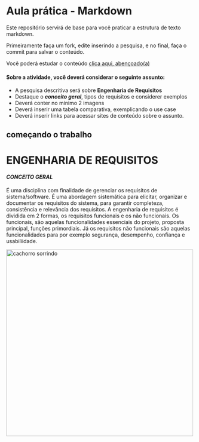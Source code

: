 # Aula prática - Markdown

Este repositório servirá de base para você praticar a estrutura de texto markdown. 

Primeiramente faça um fork, edite inserindo a pesquisa, e no final, faça o commit para salvar o conteúdo.

Você poderá estudar o conteúdo [clica aqui, abençoado(a)](https://docs.pipz.com/central-de-ajuda/learning-center/guia-basico-de-markdown#open)

#### Sobre a atividade, você deverá considerar o seguinte assunto:

- A pesquisa descritiva será sobre **Engenharia de Requisitos**
- Destaque o **_conceito geral_**, tipos de requisitos e considerer exemplos
- Deverá conter no mínimo 2 imagens
- Deverá inserir uma tabela comparativa, exemplicando o use case
- Deverá inserir links para acessar sites de conteúdo sobre o assunto.

## começando o trabalho ##

# ENGENHARIA DE REQUISITOS # 

#### *CONCEITO GERAL* ####

É uma disciplina com finalidade de gerenciar os requisitos de sistema/software. É uma abordagem sistemática para elicitar, organizar e documentar os requisitos do sistema, para garantir completeza, consistência e relevância dos requisitos. A engenharia de requisitos é dividida em 2 formas, os requisitos funcionais e os não funcionais. Os funcionais, são aquelas funcionalidades essenciais do projeto, proposta principal, funções primordiais. Já os requisitos não funcionais são aquelas funcionalidades para por exemplo segurança, desempenho, confiança e usabiliidade.

<img src="https://arquivo.devmedia.com.br/artigos/Fabio_Gomes_Rocha/Engenharia_Requisitos/Engenharia_Requisitos_1.jpg" alt="cachorro sorrindo" width="500px"> 
